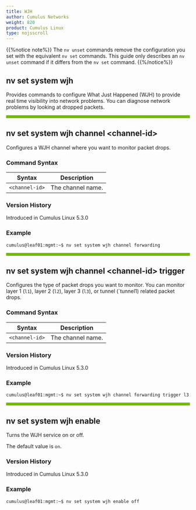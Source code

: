 ```yaml
---
title: WJH
author: Cumulus Networks
weight: 820
product: Cumulus Linux
type: nojsscroll
---
```

{{%notice note%}}
The `nv unset` commands remove the configuration you set with the equivalent `nv set` commands. This guide only describes an `nv unset` command if it differs from the `nv set` command.
{{%/notice%}}

## nv set system wjh

Provides commands to configure What Just Happened (WJH) to provide real time visibility into network problems. You can diagnose network problems by looking at dropped packets.

<HR STYLE="BORDER: DASHED RGB(118,185,0) 1.0PX;BACKGROUND-COLOR: RGB(118,185,0);HEIGHT: 6.0PX;"/>

## nv set system wjh channel \<channel-id\>

Configures a WJH channel where you want to monitor packet drops.

### Command Syntax

| Syntax |  Description   |
| ---------  | -------------- |
| `<channel-id>` | The channel name.  |

### Version History

Introduced in Cumulus Linux 5.3.0

### Example

```
cumulus@leaf01:mgmt:~$ nv set system wjh channel forwarding
```

<HR STYLE="BORDER: DASHED RGB(118,185,0) 1.0PX;BACKGROUND-COLOR: RGB(118,185,0);HEIGHT: 6.0PX;"/>

## nv set system wjh channel \<channel-id\> trigger

Configures the type of packet drops you want to monitor. You can monitor layer 1 (`l1`), layer 2 (`l2`), layer 3 (`l3`), or tunnel (`tunnel1) related packet drops.

### Command Syntax

| Syntax |  Description   |
| ---------  | -------------- |
| `<channel-id>` | The channel name. |

### Version History

Introduced in Cumulus Linux 5.3.0

### Example

```
cumulus@leaf01:mgmt:~$ nv set system wjh channel forwarding trigger l3
```

<HR STYLE="BORDER: DASHED RGB(118,185,0) 1.0PX;BACKGROUND-COLOR: RGB(118,185,0);HEIGHT: 6.0PX;"/>

## nv set system wjh enable

Turns the WJH service on or off.

The default value is `on`.

### Version History

Introduced in Cumulus Linux 5.3.0

### Example

```
cumulus@leaf01:mgmt:~$ nv set system wjh enable off
```
